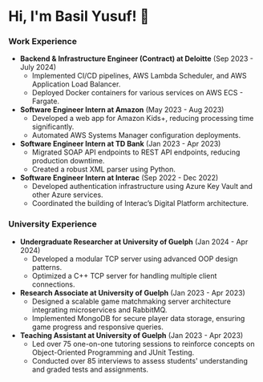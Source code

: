 # Hi, I'm Basil Yusuf! 👋


### Work Experience

- **Backend & Infrastructure Engineer (Contract) at Deloitte** (Sep 2023 - July 2024)
  - Implemented CI/CD pipelines, AWS Lambda Scheduler, and AWS Application Load Balancer.
  - Deployed Docker containers for various services on AWS ECS - Fargate.
- **Software Engineer Intern at Amazon** (May 2023 - Aug 2023)
  - Developed a web app for Amazon Kids+, reducing processing time significantly.
  - Automated AWS Systems Manager configuration deployments.
- **Software Engineer Intern at TD Bank** (Jan 2023 - Apr 2023)
  - Migrated SOAP API endpoints to REST API endpoints, reducing production downtime.
  - Created a robust XML parser using Python.
- **Software Engineer Intern at Interac** (Sep 2022 - Dec 2022)
  - Developed authentication infrastructure using Azure Key Vault and other Azure services.
  - Coordinated the building of Interac’s Digital Platform architecture.
    
### University Experience
- **Undergraduate Researcher at University of Guelph** (Jan 2024 - Apr 2024)
  - Developed a modular TCP server using advanced OOP design patterns.
  - Optimized a C++ TCP server for handling multiple client connections.
- **Research Associate at University of Guelph** (Jan 2023 - Apr 2023)
  - Designed a scalable game matchmaking server architecture integrating microservices and RabbitMQ.
  - Implemented MongoDB for secure player data storage, ensuring game progress and responsive queries.
- **Teaching Assistant at University of Guelph** (Jan 2023 - Apr 2023)
  - Led over 75 one-on-one tutoring sessions to reinforce concepts on Object-Oriented Programming and JUnit Testing.
  - Conducted over 85 interviews to assess students' understanding and graded tests and assignments.

